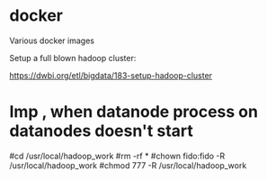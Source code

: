 # docker
Various docker images


Setup a full blown hadoop cluster:

https://dwbi.org/etl/bigdata/183-setup-hadoop-cluster

# Imp , when datanode process on datanodes doesn't start
#cd /usr/local/hadoop_work
#rm -rf *
#chown fido:fido -R /usr/local/hadoop_work
#chmod 777 -R /usr/local/hadoop_work
